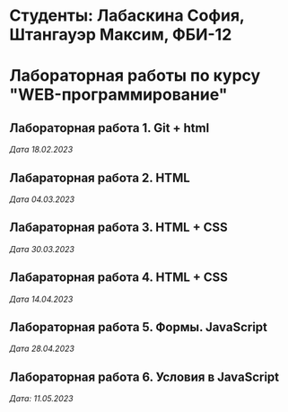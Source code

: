 # Студенты: Лабаскина София, Штангауэр Максим, ФБИ-12

# Лабораторная работы по курсу "WEB-программирование"

## Лабораторная работа 1. Git + html

*Дата 18.02.2023*


## Лабараторная работа 2. HTML

*Дата 04.03.2023*


## Лабараторная работа 3. HTML + CSS

*Дата 30.03.2023*


## Лабараторная работа 4. HTML + CSS

*Дата 14.04.2023*

## Лабораторная работа 5. Формы. JavaScript

*Дата 28.04.2023*

## Лабораторная работа 6. Условия в JavaScript

*Дата: 11.05.2023*